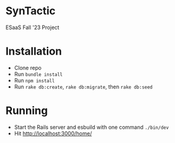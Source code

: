 # SynTactic
ESaaS Fall '23 Project

# Installation

- Clone repo
- Run `bundle install`
- Run `npm install`
- Run `rake db:create`, `rake db:migrate`, then `rake db:seed`

# Running

- Start the Rails server and esbuild with one command `./bin/dev`
- Hit [http://localhost:3000/home/](http://localhost:3000/home/)
